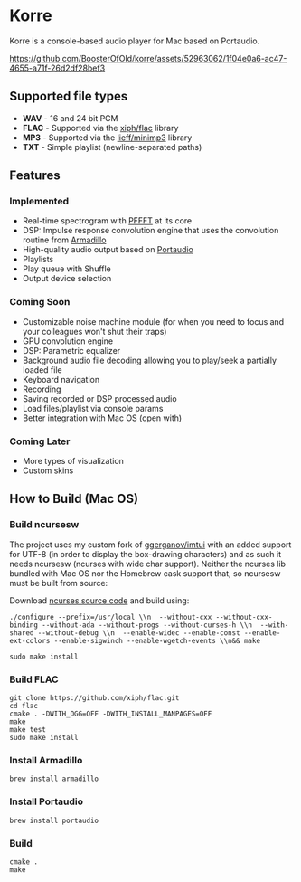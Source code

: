 # Korre

Korre is a console-based audio player for Mac based on Portaudio.

https://github.com/BoosterOfOld/korre/assets/52963062/1f04e0a6-ac47-4655-a71f-26d2df28bef3

## Supported file types

- __WAV__ - 16 and 24 bit PCM
- __FLAC__ - Supported via the [xiph/flac](https://github.com/xiph/flac) library
- __MP3__ - Supported via the [lieff/minimp3](https://github.com/lieff/minimp3) library
- __TXT__ - Simple playlist (newline-separated paths)

## Features
### Implemented
- Real-time spectrogram with [PFFFT](https://bitbucket.org/jpommier/pffft/src/master/) at its core
- DSP: Impulse response convolution engine that uses the convolution routine from [Armadillo](https://arma.sourceforge.net)
- High-quality audio output based on [Portaudio](https://www.portaudio.com)
- Playlists
- Play queue with Shuffle
- Output device selection

### Coming Soon
- Customizable noise machine module (for when you need to focus and your colleagues won't shut their traps)
- GPU convolution engine
- DSP: Parametric equalizer
- Background audio file decoding allowing you to play/seek a partially loaded file
- Keyboard navigation
- Recording
- Saving recorded or DSP processed audio
- Load files/playlist via console params
- Better integration with Mac OS (open with)

### Coming Later
- More types of visualization
- Custom skins

## How to Build (Mac OS)

### Build ncursesw

The project uses my custom fork of [ggerganov/imtui](https://github.com/ggerganov/imtui) with an added support for UTF-8 (in order to display the box-drawing characters) and as such it needs ncursesw (ncurses with wide char support). Neither the ncurses lib bundled with Mac OS nor the Homebrew cask support that, so ncursesw must be built from source:

Download [ncurses source code](https://ftp.gnu.org/gnu/ncurses/ncurses-6.4.tar.gz) and build using:

```
./configure --prefix=/usr/local \\n  --without-cxx --without-cxx-binding --without-ada --without-progs --without-curses-h \\n  --with-shared --without-debug \\n  --enable-widec --enable-const --enable-ext-colors --enable-sigwinch --enable-wgetch-events \\n&& make
```
```
sudo make install
```

### Build FLAC

```
git clone https://github.com/xiph/flac.git
cd flac
cmake . -DWITH_OGG=OFF -DWITH_INSTALL_MANPAGES=OFF
make
make test
sudo make install
```

### Install Armadillo
```
brew install armadillo
```

### Install Portaudio
```
brew install portaudio
```

### Build
```
cmake .
make
```
